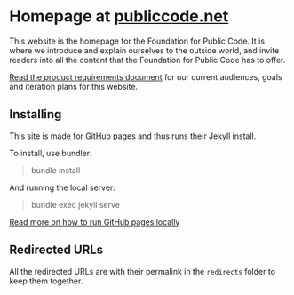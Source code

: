 # Homepage at [publiccode.net](https://publiccode.net)

This website is the homepage for the Foundation for Public Code. It is where we introduce and explain ourselves to the outside world, and invite readers into all the content that the Foundation for Public Code has to offer.

[Read the product requirements document](product-requirements-document.md) for our current audiences, goals and iteration plans for this website.

## Installing

This site is made for GitHub pages and thus runs their Jekyll install.

To install, use bundler:

> bundle install

And running the local server:

> bundle exec jekyll serve

[Read more on how to run GitHub pages locally](https://help.github.com/articles/setting-up-your-github-pages-site-locally-with-jekyll/)

## Redirected URLs

All the redirected URLs are with their permalink in the `redirects` folder to keep them together.
